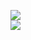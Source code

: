 [![](https://img.shields.io/badge/Made%20With-Github%20Spray-lightgrey.svg?style=for-the-badge&logo=github)](https://github.com/Annihil/github-spray#7062)  
[![](https://i.imgur.com/2DrTn0Z.gif)](https://github.com/Annihil/github-spray)